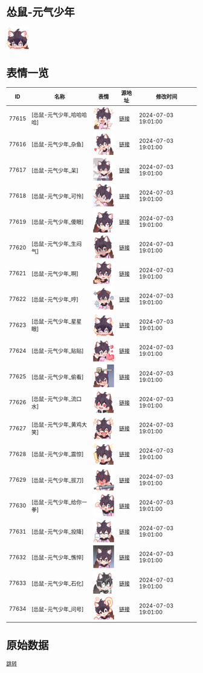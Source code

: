 # 怂鼠-元气少年

<img src="./cover.png" height="60" alt="cover" />

# 表情一览

|ID|名称|表情|源地址|修改时间|
|----|----|----|----|----|
|77615|[怂鼠-元气少年_哈哈哈哈]|<img src="./pic/077615_%5B怂鼠-元气少年_哈哈哈哈%5D.png" height="60" alt="哈哈哈哈"/>|[链接](https://i0.hdslb.com/bfs/garb/229200a589a4016340894678475ccc82d584bc22.png)|2024-07-03 19:01:00|
|77616|[怂鼠-元气少年_杂鱼]|<img src="./pic/077616_%5B怂鼠-元气少年_杂鱼%5D.png" height="60" alt="杂鱼"/>|[链接](https://i0.hdslb.com/bfs/garb/ece1570701e5869e59d14fbbfe0bcefd0a65701b.png)|2024-07-03 19:01:00|
|77617|[怂鼠-元气少年_呆]|<img src="./pic/077617_%5B怂鼠-元气少年_呆%5D.png" height="60" alt="呆"/>|[链接](https://i0.hdslb.com/bfs/garb/92b50bd964a9bddb28afbeb5f67e7a9d7b7a9a5b.png)|2024-07-03 19:01:00|
|77618|[怂鼠-元气少年_可怜]|<img src="./pic/077618_%5B怂鼠-元气少年_可怜%5D.png" height="60" alt="可怜"/>|[链接](https://i0.hdslb.com/bfs/garb/37996fb6e8e0691ec1cb807d2261aa602729ab0b.png)|2024-07-03 19:01:00|
|77619|[怂鼠-元气少年_傻眼]|<img src="./pic/077619_%5B怂鼠-元气少年_傻眼%5D.png" height="60" alt="傻眼"/>|[链接](https://i0.hdslb.com/bfs/garb/797742a9b748b15923b382968fbe018aec6f4c32.png)|2024-07-03 19:01:00|
|77620|[怂鼠-元气少年_生闷气]|<img src="./pic/077620_%5B怂鼠-元气少年_生闷气%5D.png" height="60" alt="生闷气"/>|[链接](https://i0.hdslb.com/bfs/garb/b7283598636b40b97f37a0a1c9e54a0d81f49436.png)|2024-07-03 19:01:00|
|77621|[怂鼠-元气少年_啊]|<img src="./pic/077621_%5B怂鼠-元气少年_啊%5D.png" height="60" alt="啊"/>|[链接](https://i0.hdslb.com/bfs/garb/4f8b3443f6e25acd8ad34b3d65c77b3d070e95b3.png)|2024-07-03 19:01:00|
|77622|[怂鼠-元气少年_哼]|<img src="./pic/077622_%5B怂鼠-元气少年_哼%5D.png" height="60" alt="哼"/>|[链接](https://i0.hdslb.com/bfs/garb/4770549a1e2834b0b8ef815095553e42614ba629.png)|2024-07-03 19:01:00|
|77623|[怂鼠-元气少年_星星眼]|<img src="./pic/077623_%5B怂鼠-元气少年_星星眼%5D.png" height="60" alt="星星眼"/>|[链接](https://i0.hdslb.com/bfs/garb/57808e1b5a74474c0f6b93feb95732a375512637.png)|2024-07-03 19:01:00|
|77624|[怂鼠-元气少年_贴贴]|<img src="./pic/077624_%5B怂鼠-元气少年_贴贴%5D.png" height="60" alt="贴贴"/>|[链接](https://i0.hdslb.com/bfs/garb/498f8e9bfd8725fd9b154417cb00d22fd8fba0d1.png)|2024-07-03 19:01:00|
|77625|[怂鼠-元气少年_偷看]|<img src="./pic/077625_%5B怂鼠-元气少年_偷看%5D.png" height="60" alt="偷看"/>|[链接](https://i0.hdslb.com/bfs/garb/5e52a0bde87191515ea245a8056c9952bb25d778.png)|2024-07-03 19:01:00|
|77626|[怂鼠-元气少年_流口水]|<img src="./pic/077626_%5B怂鼠-元气少年_流口水%5D.png" height="60" alt="流口水"/>|[链接](https://i0.hdslb.com/bfs/garb/f68fb05140af6bdfca0bd7af0ffe37ff8def2291.png)|2024-07-03 19:01:00|
|77627|[怂鼠-元气少年_黄鸡大笑]|<img src="./pic/077627_%5B怂鼠-元气少年_黄鸡大笑%5D.png" height="60" alt="黄鸡大笑"/>|[链接](https://i0.hdslb.com/bfs/garb/e9bb3642674a3d802e1f9e213e6a845b346fdcb0.png)|2024-07-03 19:01:00|
|77628|[怂鼠-元气少年_震惊]|<img src="./pic/077628_%5B怂鼠-元气少年_震惊%5D.png" height="60" alt="震惊"/>|[链接](https://i0.hdslb.com/bfs/garb/464e40cffcfcb2f5498ae10f3a95fa5da8b2524f.png)|2024-07-03 19:01:00|
|77629|[怂鼠-元气少年_拔刀]|<img src="./pic/077629_%5B怂鼠-元气少年_拔刀%5D.png" height="60" alt="拔刀"/>|[链接](https://i0.hdslb.com/bfs/garb/6a7fe5f1781419267ecba6fc179fb428902c76b2.png)|2024-07-03 19:01:00|
|77630|[怂鼠-元气少年_给你一拳]|<img src="./pic/077630_%5B怂鼠-元气少年_给你一拳%5D.png" height="60" alt="给你一拳"/>|[链接](https://i0.hdslb.com/bfs/garb/dc58791cfef62f7412d8d04b11e8ba8c978d000a.png)|2024-07-03 19:01:00|
|77631|[怂鼠-元气少年_投降]|<img src="./pic/077631_%5B怂鼠-元气少年_投降%5D.png" height="60" alt="投降"/>|[链接](https://i0.hdslb.com/bfs/garb/aac7e7519757ae13192c00f219365fe64dd0d74f.png)|2024-07-03 19:01:00|
|77632|[怂鼠-元气少年_憔悴]|<img src="./pic/077632_%5B怂鼠-元气少年_憔悴%5D.png" height="60" alt="憔悴"/>|[链接](https://i0.hdslb.com/bfs/garb/2e3dab9e259bd082355390408df883f2fb6828d5.png)|2024-07-03 19:01:00|
|77633|[怂鼠-元气少年_石化]|<img src="./pic/077633_%5B怂鼠-元气少年_石化%5D.png" height="60" alt="石化"/>|[链接](https://i0.hdslb.com/bfs/garb/b459295086cf3c1bd329ac61b1d99ef83a7c3afb.png)|2024-07-03 19:01:00|
|77634|[怂鼠-元气少年_问号]|<img src="./pic/077634_%5B怂鼠-元气少年_问号%5D.png" height="60" alt="问号"/>|[链接](https://i0.hdslb.com/bfs/garb/d10bfdd1dcd9bb692eb1990ce13830efe28fd422.png)|2024-07-03 19:01:00|

# 原始数据

[跳转](./raw.json)

